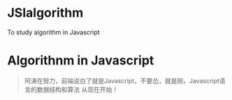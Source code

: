 # JSIalgorithm
To study algorithm in Javascript

# Algorithnm in Javascript

>阿涛在努力，前端说白了就是Javascript，不要怂，就是刚，Javascript语言的数据结构和算法 从现在开始！
